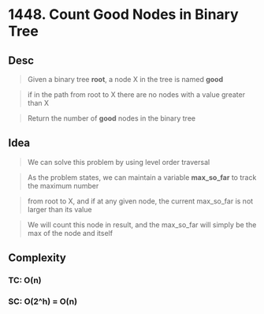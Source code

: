 # 1448. Count Good Nodes in Binary Tree

## Desc

> Given a binary tree **root**, a node X in the tree is named **good**

> if in the path from root to X there are no nodes with a value greater than X

> Return the number of **good** nodes in the binary tree

## Idea

> We can solve this problem by using level order traversal

> As the problem states, we can maintain a variable **max_so_far** to track the maximum number

> from root to X, and if at any given node, the current max_so_far is not larger than its value

> We will count this node in result, and the max_so_far will simply be the max of the node and itself

## Complexity

### TC: O(n)

### SC: O(2^h) = O(n)